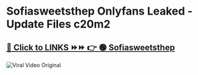 
 # Sofiasweetsthep Onlyfans Leaked - Update Files c20m2

## <h2><a href="https://clipsfans.com/Sofiasweetsthep&ref=git">🔗 Click to LINKS ⏩⏩ 👉 🟢 Sofiasweetsthep </a></h2>

<a href="https://clipsfans.com/Sofiasweetsthep&ref=git" rel="nofollow" data-target="animated-image.originalLink"><img src="https://i.ibb.co.com/xMMVF88/686577567.gif" alt="Viral Video Original" style="max-width: 100%; display: inline-block;" data-target="animated-image.originalImage"></a>

